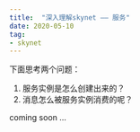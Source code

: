 ```yaml
---
title:  "深入理解skynet —— 服务"
date: 2020-05-10
tag:
- skynet
---
```


下面思考两个问题：
1. 服务实例是怎么创建出来的？
2. 消息怎么被服务实例消费的呢？

coming soon ...
